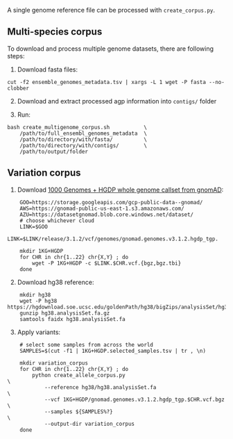 A single genome reference file can be processed with `create_corpus.py`.

## Multi-species corpus

To download and process multiple genome datasets, there are following steps:

1. Download fasta files:
```shell
cut -f2 ensemble_genomes_metadata.tsv | xargs -L 1 wget -P fasta --no-clobber
```

2. Download and extract processed agp information into `contigs/` folder

3. Run:
```shell
bash create_multigenome_corpus.sh           \
    /path/to/full_ensembl_genomes_metadata  \
    /path/to/directory/with/fasta/          \
    /path/to/directory/with/contigs/        \
    /path/to/output/folder
```

## Variation corpus

1. Download [1000 Genomes + HGDP whole genome callset from gnomAD](https://gnomad.broadinstitute.org/downloads#v3-hgdp-1kg):
```shell
    GOO=https://storage.googleapis.com/gcp-public-data--gnomad/
    AWS=https://gnomad-public-us-east-1.s3.amazonaws.com/
    AZU=https://datasetgnomad.blob.core.windows.net/dataset/
	# choose whichever cloud
	LINK=$GOO
	LINK=$LINK/release/3.1.2/vcf/genomes/gnomad.genomes.v3.1.2.hgdp_tgp.

	mkdir 1KG+HGDP
    for CHR in chr{1..22} chr{X,Y} ; do
		wget -P 1KG+HGDP -c $LINK.$CHR.vcf.{bgz,bgz.tbi}
    done
```

2. Download hg38 reference:
```shell
	mkdir hg38
	wget -P hg38 https://hgdownload.soe.ucsc.edu/goldenPath/hg38/bigZips/analysisSet/hg38.analysisSet.fa.gz
	gunzip hg38.analysisSet.fa.gz
	samtools faidx hg38.analysisSet.fa
```

3. Apply variants:
```shell
    # select some samples from across the world
    SAMPLES=$(cut -f1 | 1KG+HGDP.selected_samples.tsv | tr , \n)

    mkdir variation_corpus
    for CHR in chr{1..22} chr{X,Y} ; do 
    	python create_allele_corpus.py                                  \
            --reference hg38/hg38.analysisSet.fa                        \
            --vcf 1KG+HGDP/gnomad.genomes.v3.1.2.hgdp_tgp.$CHR.vcf.bgz  \
            --samples ${SAMPLES%?}                                      \
            --output-dir variation_corpus
    done
```
